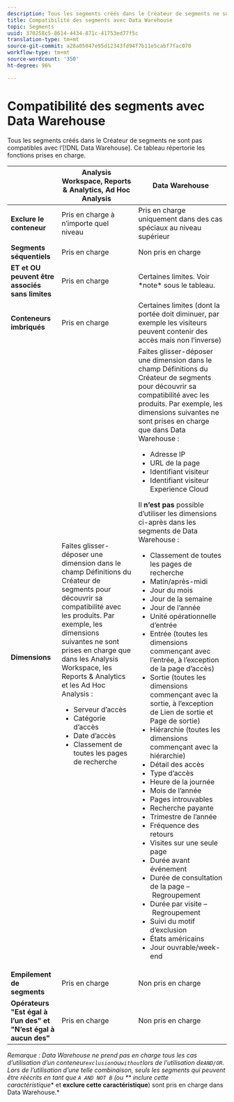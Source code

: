 ```yaml
---
description: Tous les segments créés dans le Créateur de segments ne sont pas compatibles avec Data Warehouse. Ce tableau répertorie les fonctions prises en charge.
title: Compatibilité des segments avec Data Warehouse
topic: Segments
uuid: 370258c5-8614-4434-871c-41753ed77f5c
translation-type: tm+mt
source-git-commit: a28a05047e95d12343fd94f7b11e5cabf7fac070
workflow-type: tm+mt
source-wordcount: '350'
ht-degree: 96%

---
```



# Compatibilité des segments avec Data Warehouse

Tous les segments créés dans le Créateur de segments ne sont pas compatibles avec l’[!DNL Data Warehouse]. Ce tableau répertorie les fonctions prises en charge.

<table> 
 <thead> 
  <tr> 
   <th> </th> 
   <th> Analysis Workspace, Reports &amp; Analytics, Ad Hoc Analysis </th> 
   <th> Data Warehouse </th> 
  </tr> 
 </thead>
 <tbody> 
  <tr> 
   <td > <b>Exclure le conteneur</b> </td> 
   <td> Pris en charge à n’importe quel niveau </td> 
   <td> Pris en charge uniquement dans des cas spéciaux au niveau supérieur </td> 
  </tr> 
  <tr> 
   <td> <b>Segments séquentiels</b> </td> 
   <td> Pris en charge </td> 
   <td> Non pris en charge </td> 
  </tr> 
  <tr> 
   <td> <b>ET et OU peuvent être associés sans limites</b> </td> 
   <td> Pris en charge </td> 
   <td> Certaines limites. Voir *note* sous le tableau. </td> 
  </tr> 
  <tr> 
   <td> <b>Conteneurs imbriqués</b> </td> 
   <td> Pris en charge </td> 
   <td> Certaines limites (dont la portée doit diminuer, par exemple les visiteurs peuvent contenir des accès mais non l’inverse) </td> 
  </tr> 
  <tr> 
   <td> <b>Dimensions</b> </td> 
   <td>Faites glisser-déposer une dimension dans le champ <span class="uicontrol">Définitions</span> du Créateur de segments pour découvrir sa compatibilité avec les produits. Par exemple, les dimensions suivantes ne sont prises en charge que dans les Analysis Workspace, les Reports &amp; Analytics et les Ad Hoc Analysis : 
    <ul> 
     <li>Serveur d’accès </li> 
     <li>Catégorie d’accès </li> 
     <li>Date d’accès </li> 
     <li>Classement de toutes les pages de recherche </li> 
    </ul> </td> 
   <td> Faites glisser-déposer une dimension dans le champ <span class="uicontrol">Définitions</span> du Créateur de segments pour découvrir sa compatibilité avec les produits. Par exemple, les dimensions suivantes ne sont prises en charge que dans Data Warehouse : 
    <ul> 
     <li>Adresse IP </li> 
     <li>URL de la page </li> 
     <li>Identifiant visiteur </li> 
     <li>Identifiant visiteur Experience Cloud </li> 
    </ul> <p>Il <b>n’est pas</b> possible d’utiliser les dimensions ci-après dans les segments de Data Warehouse : </p> 
    <ul> 
     <li>Classement de toutes les pages de recherche </li> 
     <li>Matin/après-midi </li> 
     <li>Jour du mois </li> 
     <li>Jour de la semaine </li> 
     <li>Jour de l’année </li> 
     <li>Unité opérationnelle d’entrée </li> 
     <li>Entrée (toutes les dimensions commençant avec l’entrée, à l’exception de la page d’accès) </li> 
     <li>Sortie (toutes les dimensions commençant avec la sortie, à l’exception de Lien de sortie et Page de sortie) </li> 
     <li>Hiérarchie (toutes les dimensions commençant avec la hiérarchie) </li> 
     <li>Détail des accès </li> 
     <li>Type d’accès </li> 
     <li>Heure de la journée </li> 
     <li>Mois de l’année </li> 
     <li>Pages introuvables </li> 
     <li>Recherche payante </li> 
     <li>Trimestre de l’année </li> 
     <li>Fréquence des retours </li> 
     <li>Visites sur une seule page </li> 
     <li>Durée avant événement </li> 
     <li>Durée de consultation de la page – Regroupement </li> 
     <li>Durée par visite – Regroupement </li> 
     <li>Suivi du motif d’exclusion </li> 
     <li>États américains </li> 
     <li>Jour ouvrable/week-end </li> 
    </ul> </td> 
  </tr> 
  <tr> 
   <td> <b>Empilement de segments</b> </td> 
   <td> Pris en charge </td> 
   <td> Non pris en charge </td> 
  </tr>
  <tr>
    <td><b>Opérateurs "Est égal à l’un des" et "N’est égal à aucun des"</b></td>
    <td>Pris en charge</td>
    <td>Non pris en charge</td>
  </tr>
 </tbody> 
</table>

*Remarque : Data Warehouse ne prend pas en charge tous les cas d’utilisation d’un conteneur`exclusion`ou`without`lors de l’utilisation de`AND/OR`. Lors de l’utilisation d’une telle combinaison, seuls les segments qui peuvent être réécrits en tant que `A AND NOT B` (ou ** inclure cette caractéristique** et **exclure cette caractéristique**) sont pris en charge dans Data Warehouse.*
